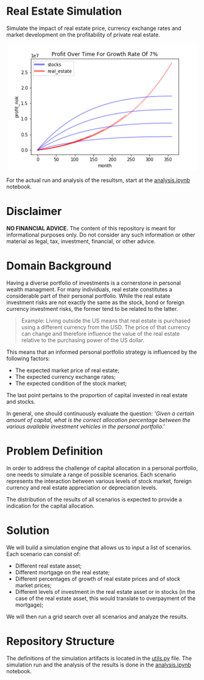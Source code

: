 # Real Estate Simulation
Simulate the impact of real estate price, currency exchange rates and market development on the profitability of private real estate.

<p align="center">
  <img src="./img/profit_at_7_prc_growth.png" alt="Real Estate VS Stock Profit At Equal Growth Rates" width="500">
</p>

For the actual run and analysis of the resultsm, start at the [analysis.ipynb](https://github.com/rossrco/real_estate_sim/blob/master/analysis.ipynb) notebook.

# Disclaimer
**NO FINANCIAL ADVICE.** The content of this repository is meant for informational purposes only. Do not consider any such information or other material as legal, tax, investment, financial, or other advice.

# Domain Background
Having a diverse portfolio of investments is a cornerstone in personal wealth managment. For many individuals, real estate constitutes a considerable part of their personal portfolio. While the real estate investment risks are not exactly the same as the stock, bond or foreign currency investment risks, the former tend to be related to the latter.

> Example: Living outside the US means that real estate is purchased using a different currency from the USD. The price of that currency can change and therefore influence the value of the real estate relative to the purchasing power of the US dollar.

This means that an informed personal portfolio strategy is influenced by the following factors:
* The expected market price of real estate;
* The expected currency exchange rates;
* The expected condition of the stock market;

The last point pertains to the proportion of capital invested in real estate and stocks.

In general, one should continuously evaluate the question: *'Given a certain amount of capital, what is the correct allocation percentage between the various available investment vehicles in the personal portfolio.'*

# Problem Definition
In order to address the challenge of capital allocation in a personal portfolio, one needs to simulate a range of possible scenarios. Each scenario represents the interaction between various levels of stock market, foreign currency and real estate appreciation or depreciation levels.

The distribution of the results of all scenarios is expected to provide a indication for the capital allocation.

# Solution
We will build a simulation engine that allows us to input a list of scenarios. Each scenario can consist of:
* Different real estate asset;
* Different mortgage on the real estate;
* Different percentages of growth of real estate prices and of stock market prices;
* Different levels of investment in the real estate asset or in stocks (in the case of the real estate asset, this would translate to overpayment of the mortgage);

We will then run a grid search over all scenarios and analyze the results.

# Repository Structure
The definitions of the simulation artifacts is located in the [utils.py](https://github.com/rossrco/real_estate_sim/blob/master/utils.py) file. The simulation run and the analysis of the results is done in the [analysis.ipynb](https://github.com/rossrco/real_estate_sim/blob/master/analysis.ipynb) notebook.